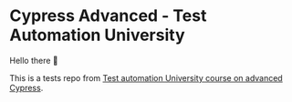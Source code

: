 # Cypress Advanced - Test Automation University

Hello there 👋

This is a tests repo from [Test automation University course on advanced Cypress](https://testautomationu.applitools.com/advanced-cypress-tutorial/).

